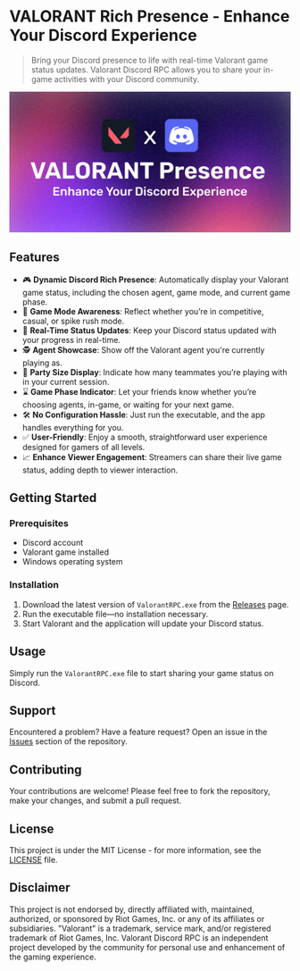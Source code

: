# VALORANT Rich Presence - Enhance Your Discord Experience

> Bring your Discord presence to life with real-time Valorant game status updates. Valorant Discord RPC allows you to
> share your in-game activities with your Discord community.

![Banner](assets/project-banner.png)

## Features

- 🎮 **Dynamic Discord Rich Presence**: Automatically display your Valorant game status, including the chosen agent, game mode, and current game phase.
- 🏢 **Game Mode Awareness**: Reflect whether you’re in competitive, casual, or spike rush mode.
- 🔄 **Real-Time Status Updates**: Keep your Discord status updated with your progress in real-time.
- 🕵️ **Agent Showcase**: Show off the Valorant agent you're currently playing as.
- 🎉 **Party Size Display**: Indicate how many teammates you’re playing with in your current session.
- ⌛ **Game Phase Indicator**: Let your friends know whether you’re choosing agents, in-game, or waiting for your next game.
- 🛠️ **No Configuration Hassle**: Just run the executable, and the app handles everything for you.
- ✅ **User-Friendly**: Enjoy a smooth, straightforward user experience designed for gamers of all levels.
- 📈 **Enhance Viewer Engagement**: Streamers can share their live game status, adding depth to viewer interaction.

## Getting Started

### Prerequisites

- Discord account
- Valorant game installed
- Windows operating system

### Installation

1. Download the latest version of `ValorantRPC.exe` from
   the [Releases](https://github.com/smarterToby/ValorantRPC/releases) page.
2. Run the executable file—no installation necessary.
3. Start Valorant and the application will update your Discord status.

## Usage

Simply run the `ValorantRPC.exe` file to start sharing your game status on Discord.

## Support

Encountered a problem? Have a feature request? Open an issue in
the [Issues](https://github.com/smarterToby/ValorantRPC/issues) section of the repository.

## Contributing

Your contributions are welcome! Please feel free to fork the repository, make your changes, and submit a pull request.

## License

This project is under the MIT License - for more information, see the [LICENSE](LICENSE) file.

## Disclaimer

This project is not endorsed by, directly affiliated with, maintained, authorized, or sponsored by Riot Games, Inc. or any of its affiliates or subsidiaries. "Valorant" is a trademark, service mark, and/or registered trademark of Riot Games, Inc. Valorant Discord RPC is an independent project developed by the community for personal use and enhancement of the gaming experience.
